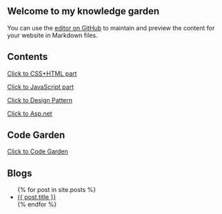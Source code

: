## Welcome to my knowledge garden

You can use the [editor on GitHub](https://github.com/960761/960761.github.io/edit/master/README.md) to maintain and preview the content for your website in Markdown files.


## Contents


[Click to CSS+HTML part](https://960761.github.io/AboutCSS/)


[Click to JavaScript part](https://960761.github.io/AboutJS/)


[Click to Design Pattern](https://960761.github.io/AboutDesignPattern/)


[Click to Asp.net](https://960761.github.io/AboutAspNet/)

## Code Garden

[Click to Code Garden](https://960761.github.io/myCodeGarden/)


## Blogs


<ul>
  {% for post in site.posts %}
    <li>
      <a href="{{ site.baseurl }}{{ post.url }}">{{ post.title }}</a>
    </li>
  {% endfor %}
</ul>
